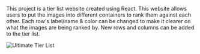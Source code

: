 This project is a tier list website created using React. This website allows users to put the images into different containers to rank them against each other. Each row's label/name & color can be changed to make it clearer on what the images are being ranked by. New rows and columns can be added to the tier list.

![Ultimate Tier List](https://github.com/HubJakeSnow/tier-list/assets/128399661/7bfcf986-6119-454e-9505-514e07245b36)
